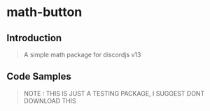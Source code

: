 # math-button

## Introduction

> A simple math package for discordjs v13

## Code Samples

> NOTE : THIS IS JUST A TESTING PACKAGE, I SUGGEST DONT DOWNLOAD THIS